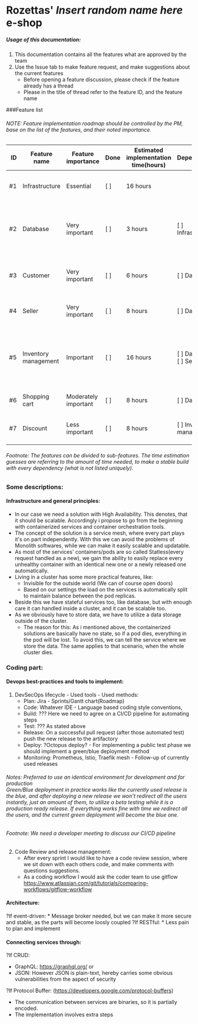 # Rozettas' *Insert random name here* e-shop

##### Usage of this documentation:
1. This documentation contains all the features what are approved by the team
2. Use the Issue tab to make feature request, and make suggestions about the current features
   * Before opening a feature discussion, please check if the feature already has a thread
   * Please in the title of thread refer to the feature ID, and the feature name

###Feature list

###### NOTE: Feature implementation roadmap should be controlled by the PM, base on the list of the features, and their noted importance.

|ID|Feature name|Feature importance|Done|Estimated implementation time(hours)| Dependencies|Description
| ---:| --- | --- | --- | --- | --- | --- |
#1|Infrastructure|Essential|[ ]| 16 hours| | The IT infrastructure of the webshop
#2|Database|Very important|[ ]|3 hours| [ ] Infrastructure| The database itself stores and manages every dataset we need
#3|Customer|Very important|[ ]|6 hours|[ ] Database| Service that handles sensitive customer data
#4|Seller|Very important|[ ]| 8 hours| [ ] Database| Service that handles sensitive seller data
#5|Inventory management|Important|[ ]|16 hours|[ ] Database</br>[ ] Seller| Service that can track the state of the sellers' inventory, possible third-party connections
#6|Shopping cart|Moderately important|[ ]|8 hours|[ ] Database|Service that handles the ordering lists
#7|Discount| Less important|[ ]|8 hours|[ ] Inventory management| Service that can handle temporary pricing rules
###### Footnote: The features can be divided to sub-features. The time estimation guesses are referring to the amount of time needed, to make a stable build with every dependency (what is not listed uniquely).

### Some descriptions:

#### Infrastructure and general principles:
* In our case we need a solution with High Availability. This denotes, that it should be scalable. Accordingly i propose to go from the beginning with containerized services and container orchestration tools.
* The concept of the solution is a service mesh, where every part plays it's on part independently. With this we can avoid the problems of Monolith softwares, while we can make it easily scalable and updatable.
* As most of the services' containers/pods are so called Statless(every request handled as a new), we gain the ability to easily replace every unhealthy container with an identical new one or a newly released one automatically.
* Living in a cluster has some more practical features, like:
   * Invisible for the outside world (We can of course open doors)
   * Based on our settings the load on the services is automatically split to maintain balance between the pod replicas.
* Beside this we have stateful services too, like database, but with enough care it can handled inside a cluster, and it can be scalable too.
* As we obviously have to store data, we have to utilize a data storage outside of the cluster.
   * The reason for this: As i mentioned above, the containerized solutions are basically have no state, so if a pod dies, everything in the pod will be lost. To avoid this, we can tell the service where we store the data. The same applies to 
     that scenario, when the whole cluster dies.
     
### Coding part:

#### Devops best-practices and tools to implement:
1. DevSecOps lifecycle - Used tools - Used methods:
   * Plan: Jira - Sprints/Gantt chart(Roadmap)
   * Code: Whatever IDE - Language based coding style conventions, 
   * Build: ??? Here we need to agree on a CI/CD pipeline for automating steps
   * Test: ??? As stated above
   * Release: On a successful pull request (after those automated test) push the new release to the artifactory
   * Deploy: ?Octopus deploy? - For implementing a public test phase we should implement a green/blue deployment method
   * Monitoring: Prometheus, Istio, Traefik mesh - Follow-up of currently used releases

###### Notes: Preferred to use an identical environment for development and for production</br>Green/Blue deployment in practice works like the currently used release is the blue, and after deploying a new release we won't redirect all the users instantly, just an amount of them, to utilize a beta testing while it is a production ready release. If everything works fine with time we redirect all the users, and the current green deployment will become the blue one.

###### Footnote: We need a developer meeting to discuss our CI/CD pipeline
2. Code Review and release management:
   * After every sprint I would like to have a code review session, where we sit down with each others code, and make comments with questions suggestions.
   * As a coding workflow I would ask the coder team to use gitflow
     https://www.atlassian.com/git/tutorials/comparing-workflows/gitflow-workflow

#### Architecture:
   ?If event-driven:
      * Message broker needed, but we can make it more secure and stable, as the parts will become loosly coupled
   ?If RESTful:
      * Less pain to plan and implement

#### Connecting services through:

?If CRUD:</br>
   * GraphQL: https://graphql.org/ or
   * JSON: However JSON is plain-text, hereby carries some obvious vulnerabilities from the aspect of security

?If Protocol Buffer: (https://developers.google.com/protocol-buffers)
   * The communication between services are binaries, so it is partially encoded.
   * The implementation involves extra steps
